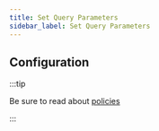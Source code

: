 ```yaml
---
title: Set Query Parameters
sidebar_label: Set Query Parameters
---
```


<PolicyIntro policy="set-query-params-inbound" />

## Configuration

:::tip

Be sure to read about [policies](/docs/policies)

:::

<PolicyExample policy="set-query-params-inbound" />

<PolicyOptions policy="set-query-params-inbound" />
